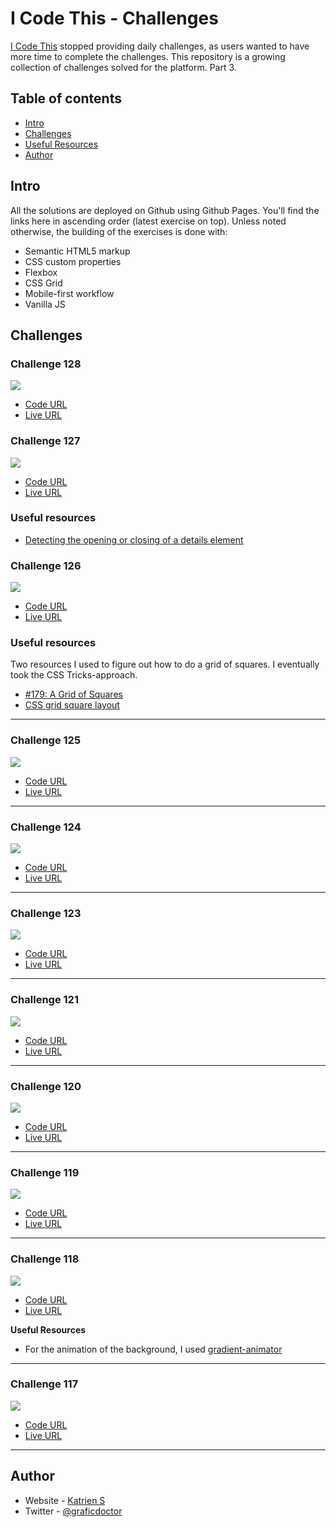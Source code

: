 # I Code This - Challenges

[I Code This](https://iCodeThis.com/?ref=Katrien) stopped providing daily challenges, as users wanted to have more time to complete the challenges. This repository is a growing collection of challenges solved for the platform. Part 3.

## Table of contents

- [Intro](#intro)
- [Challenges](#challenges)
- [Useful Resources](#usefulresources)
- [Author](#author)

## Intro

All the solutions are deployed on Github using Github Pages. You'll find the links here in ascending order (latest exercise on top).
Unless noted otherwise, the building of the exercises is done with:

- Semantic HTML5 markup
- CSS custom properties
- Flexbox
- CSS Grid
- Mobile-first workflow
- Vanilla JS

## Challenges

### Challenge 128

![](screenshots/128-blog-post.jpg)

- [Code URL](https://github.com/graficdoctor/icodethis-challenges/tree/main/128-blog-post)
- [Live URL](https://graficdoctor.github.io/icodethis-challenges/128-blog-post)

### Challenge 127

![](screenshots/127-accordion.jpg)

- [Code URL](https://github.com/graficdoctor/icodethis-challenges/tree/main/127-accordion)
- [Live URL](https://graficdoctor.github.io/icodethis-challenges/127-accordion)

### Useful resources

- [Detecting the opening or closing of a details element](https://stackoverflow.com/questions/7363117/detecting-the-opening-or-closing-of-a-details-element)

### Challenge 126

![](screenshots/126-social-profile.jpg)

- [Code URL](https://github.com/graficdoctor/icodethis-challenges/tree/main/126-social-profile)
- [Live URL](https://graficdoctor.github.io/icodethis-challenges/126-social-profile)

### Useful resources

Two resources I used to figure out how to do a grid of squares. I eventually took the CSS Tricks-approach.

- [#179: A Grid of Squares](https://css-tricks.com/videos/179-a-grid-of-squares/)
- [CSS grid square layout](https://stackoverflow.com/questions/54927180/css-grid-square-layout)

---

### Challenge 125

![](screenshots/125-job-list.jpg)

- [Code URL](https://github.com/graficdoctor/icodethis-challenges/tree/main/125-job-list)
- [Live URL](https://graficdoctor.github.io/icodethis-challenges/125-job-list)

---

### Challenge 124

![](screenshots/124-coming-soon.jpg)

- [Code URL](https://github.com/graficdoctor/icodethis-challenges/tree/main/124-coming-soon)
- [Live URL](https://graficdoctor.github.io/icodethis-challenges/124-coming-soon)

---

### Challenge 123

![](screenshots/123-contraction-timer.jpg)

- [Code URL](https://github.com/graficdoctor/icodethis-challenges/tree/main/123-contraction-timer)
- [Live URL](https://graficdoctor.github.io/icodethis-challenges/123-contraction-timer)

---

### Challenge 121

![](screenshots/121-blog-comps.jpg)

- [Code URL](https://github.com/graficdoctor/icodethis-challenges/tree/main/121-blog-comps)
- [Live URL](https://graficdoctor.github.io/icodethis-challenges/121-blog-comps)

---

### Challenge 120

![](screenshots/120-sync-component.jpg)

- [Code URL](https://github.com/graficdoctor/icodethis-challenges/tree/main/120-sync-component)
- [Live URL](https://graficdoctor.github.io/icodethis-challenges/120-sync-component)

---

### Challenge 119

![](screenshots/119-jo-s-burger-event.jpg)

- [Code URL](https://github.com/graficdoctor/icodethis-challenges/tree/main/119-jo-s-burger-event)
- [Live URL](https://graficdoctor.github.io/icodethis-challenges/119-jo-s-burger-event)

---

### Challenge 118

![](screenshots/118-pricing-table.jpg)

- [Code URL](https://github.com/graficdoctor/icodethis-challenges/tree/main/118-pricing-table)
- [Live URL](https://graficdoctor.github.io/icodethis-challenges/118-pricing-table)

**Useful Resources**

- For the animation of the background, I used [gradient-animator](https://www.gradient-animator.com/)

---

### Challenge 117

![](screenshots/117-movie-card.jpg)

- [Code URL](https://github.com/graficdoctor/icodethis-challenges/tree/main/117-movie-card)
- [Live URL](https://graficdoctor.github.io/icodethis-challenges/117-movie-card)

---

## Author

- Website - [Katrien S](https://www.katriens.be)
- Twitter - [@graficdoctor](https://www.twitter.com/graficdoctor)
